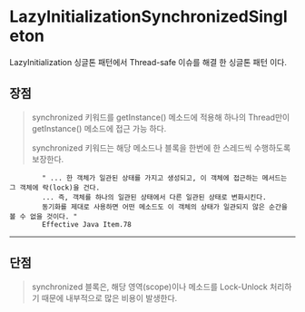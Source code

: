 # LazyInitializationSynchronizedSingleton
LazyInitialization 싱글톤 패턴에서 Thread-safe 이슈를 해결 한 싱글톤 패턴 이다.

## 장점

> synchronized 키워드를 getInstance() 메소드에 적용해 하나의 Thread만이 
> getInstance() 메소드에 접근 가능 하다.
> 
> synchronized 키워드는 해당 메소드나 블록을 한번에 한 스레드씩 수행하도록 보장한다.

            " ... 한 객체가 일관된 상태를 가지고 생성되고, 이 객체에 접근하는 메서드는 그 객체에 락(lock)을 건다.
            ... 즉, 객체를 하나의 일관된 상태에서 다른 일관된 상태로 변화시킨다.
            동기화를 제대로 사용하면 어떤 메소드도 이 객체의 상태가 일관되지 않은 순간을 볼 수 없을 것이다. "
            Effective Java Item.78
            
-------------------------

## 단점
> synchronized 블록은, 해당 영역(scope)이나 메소드를 Lock-Unlock 처리하기 때문에 
> 내부적으로 많은 비용이 발생한다.